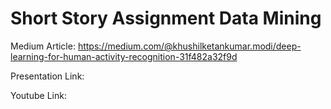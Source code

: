 # Short Story Assignment Data Mining

Medium Article: https://medium.com/@khushilketankumar.modi/deep-learning-for-human-activity-recognition-31f482a32f9d

Presentation Link: 

Youtube Link: 
